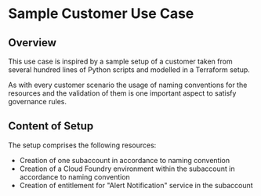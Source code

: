 # Sample Customer Use Case

## Overview

This use case is inspired by a sample setup of a customer taken from several hundred lines of Python scripts and modelled in a Terraform setup.

As with every customer scenario the usage of naming conventions for the resources and the validation of them is one important aspect to satisfy governance rules.

## Content of Setup

The setup comprises the following resources:

- Creation of one subaccount in accordance to naming convention
- Creation of a Cloud Foundry environment within the subaccount in accordance to naming convention
- Creation of entitlement for "Alert Notification" service in the subaccount

